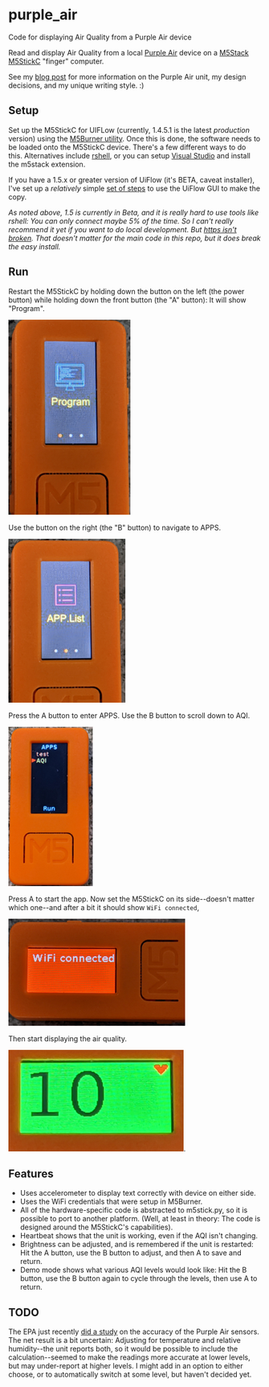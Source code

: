 # purple_air
Code for displaying Air Quality from a Purple Air device

Read and display Air Quality from a local [Purple Air](
https://www.purpleair.com/) device on a [M5Stack M5StickC](
https://m5stack.com/products/stick-c) "finger" computer.

See my [blog post](
https://seeingclaarly.blogspot.com/2020/05/seeing-airquality.html) for more
information on the Purple Air unit, my design decisions, and my unique
writing style. :)

## Setup

Set up the M5StickC for UIFLow (currently, 1.4.5.1 is the latest _production_
version) using the [M5Burner utility](https://m5stack.com/pages/download).
Once this is done, the software needs to be loaded onto the M5StickC device.
There's a few different ways to do this.  Alternatives include [rshell](
https://github.com/dhylands/rshell), or you
can setup [Visual Studio](https://code.visualstudio.com/) and install the
m5stack extension.

If you have a 1.5.x or greater version of UiFlow (it's BETA, caveat installer),
I've set up a _relatively_ simple [set of steps](copy_to_stick.md) to
use the UiFlow GUI to make the copy. 

_As noted above, 1.5 is currently in Beta, and it is *really* hard to use
tools like rshell: You can only connect maybe 5% of the time. So I can't
really recommend it yet if you want to do local development.
But [https isn't broken](
https://github.com/m5stack/UiFlow-Bug-Report/issues/34). That doesn't
matter for the main code in this repo, but it does break the easy install._

## Run

Restart the M5StickC by holding down the button on the left (the power button)
while holding down the front button (the "A" button): It will show "Program".

![Program screen](images/program.jpg)

Use the button on the right (the "B" button) to navigate to APPS.

![APPS screen](images/app_list.jpg) 

Press the A button to enter APPS. Use the B button to
scroll down to AQI.

![Run AQI](images/run.jpg)

Press A to start the app. Now set the M5StickC on its
side--doesn't matter which one--and after a bit it should show
`WiFi connected`,

![WiFi connected](images/wifi_connected.jpg)

Then start displaying the air quality.

![Air Quality with heart](images/you_gotta_have_heart.jpg).

## Features

- Uses accelerometer to display text correctly with device on either side.
- Uses the WiFi credentials that were setup in M5Burner.
- All of the hardware-specific code is abstracted to m5stick.py, so it is
  possible to port to another platform. (Well, at least in theory: The
  code is designed around the M5StickC's capabilities).
- Heartbeat shows that the unit is working, even if the AQI isn't changing.
- Brightness can be adjusted, and is remembered if the unit is restarted: Hit
  the A button, use the B button to adjust, and then A to save and return.
- Demo mode shows what various AQI levels would look like: Hit the B button,
  use the B button again to cycle through the levels, then use A to return.

## TODO

The EPA just recently [did a study](
https://cfpub.epa.gov/si/si_public_record_report.cfm?Lab=CEMM&dirEntryId=348236)
on the accuracy of the Purple Air sensors. The net result is a bit uncertain:
Adjusting for temperature and relative humidity--the unit reports both, so it
would be possible to include the calculation--seemed to make the readings
more accurate at lower levels, but may under-report at higher levels.
I might add in an option to either choose, or to automatically switch at some
level, but haven't decided yet.


